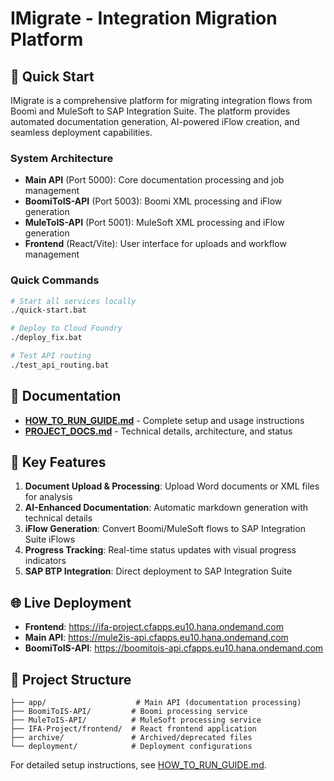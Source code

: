 # IMigrate - Integration Migration Platform

## 🚀 Quick Start

IMigrate is a comprehensive platform for migrating integration flows from Boomi and MuleSoft to SAP Integration Suite. The platform provides automated documentation generation, AI-powered iFlow creation, and seamless deployment capabilities.

### **System Architecture**
- **Main API** (Port 5000): Core documentation processing and job management
- **BoomiToIS-API** (Port 5003): Boomi XML processing and iFlow generation  
- **MuleToIS-API** (Port 5001): MuleSoft XML processing and iFlow generation
- **Frontend** (React/Vite): User interface for uploads and workflow management

### **Quick Commands**
```bash
# Start all services locally
./quick-start.bat

# Deploy to Cloud Foundry
./deploy_fix.bat

# Test API routing
./test_api_routing.bat
```

## 📖 Documentation

- **[HOW_TO_RUN_GUIDE.md](./HOW_TO_RUN_GUIDE.md)** - Complete setup and usage instructions
- **[PROJECT_DOCS.md](./PROJECT_DOCS.md)** - Technical details, architecture, and status

## 🔧 Key Features

1. **Document Upload & Processing**: Upload Word documents or XML files for analysis
2. **AI-Enhanced Documentation**: Automatic markdown generation with technical details
3. **iFlow Generation**: Convert Boomi/MuleSoft flows to SAP Integration Suite iFlows
4. **Progress Tracking**: Real-time status updates with visual progress indicators
5. **SAP BTP Integration**: Direct deployment to SAP Integration Suite

## 🌐 Live Deployment

- **Frontend**: https://ifa-project.cfapps.eu10.hana.ondemand.com
- **Main API**: https://mule2is-api.cfapps.eu10.hana.ondemand.com  
- **BoomiToIS-API**: https://boomitois-api.cfapps.eu10.hana.ondemand.com

## 📁 Project Structure

```
├── app/                    # Main API (documentation processing)
├── BoomiToIS-API/         # Boomi processing service
├── MuleToIS-API/          # MuleSoft processing service  
├── IFA-Project/frontend/  # React frontend application
├── archive/               # Archived/deprecated files
└── deployment/            # Deployment configurations
```

For detailed setup instructions, see [HOW_TO_RUN_GUIDE.md](./HOW_TO_RUN_GUIDE.md).
